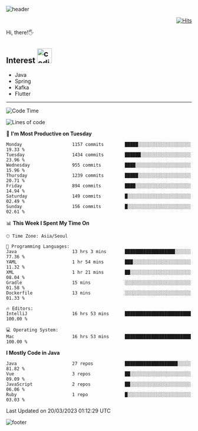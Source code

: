 ![header](https://capsule-render.vercel.app/api?type=soft&color=gradient&text=%20%20Jeff%20%20&fontAlign=30&fontSize=30&textBg=true&desc=Backend%20Developer&descAlign=60&descAlignY=50&&descSize=30)

<div align=right>
  
[![Hits](https://hits.seeyoufarm.com/api/count/incr/badge.svg?url=https%3A%2F%2Fgithub.com%2Fjeff-seyong)](https://hits.seeyoufarm.com)

</div>


Hi, there!🖐

## Interest <img src="https://media.giphy.com/media/bx3Cvt88j7PtM4SOaS/giphy.gif" alt="coding" width="40px" />

- Java
- Spring
- Kafka
- Flutter

---

<!--START_SECTION:waka-->
![Code Time](http://img.shields.io/badge/Code%20Time-376%20hrs%2040%20mins-blue)

![Lines of code](https://img.shields.io/badge/From%20Hello%20World%20I%27ve%20Written-659.6%20thousand%20lines%20of%20code-blue)

📅 **I'm Most Productive on Tuesday** 

```text
Monday                   1157 commits        █████░░░░░░░░░░░░░░░░░░░░   19.33 % 
Tuesday                  1434 commits        ██████░░░░░░░░░░░░░░░░░░░   23.96 % 
Wednesday                955 commits         ████░░░░░░░░░░░░░░░░░░░░░   15.96 % 
Thursday                 1239 commits        █████░░░░░░░░░░░░░░░░░░░░   20.71 % 
Friday                   894 commits         ████░░░░░░░░░░░░░░░░░░░░░   14.94 % 
Saturday                 149 commits         █░░░░░░░░░░░░░░░░░░░░░░░░   02.49 % 
Sunday                   156 commits         █░░░░░░░░░░░░░░░░░░░░░░░░   02.61 % 
```


📊 **This Week I Spent My Time On** 

```text
🕑︎ Time Zone: Asia/Seoul

💬 Programming Languages: 
Java                     13 hrs 3 mins       ███████████████████░░░░░░   77.36 % 
YAML                     1 hr 54 mins        ███░░░░░░░░░░░░░░░░░░░░░░   11.32 % 
XML                      1 hr 21 mins        ██░░░░░░░░░░░░░░░░░░░░░░░   08.04 % 
Gradle                   15 mins             ░░░░░░░░░░░░░░░░░░░░░░░░░   01.58 % 
Dockerfile               13 mins             ░░░░░░░░░░░░░░░░░░░░░░░░░   01.33 % 

🔥 Editors: 
IntelliJ                 16 hrs 53 mins      █████████████████████████   100.00 % 

💻 Operating System: 
Mac                      16 hrs 53 mins      █████████████████████████   100.00 % 
```

**I Mostly Code in Java** 

```text
Java                     27 repos            ████████████████████░░░░░   81.82 % 
Vue                      3 repos             ██░░░░░░░░░░░░░░░░░░░░░░░   09.09 % 
JavaScript               2 repos             ██░░░░░░░░░░░░░░░░░░░░░░░   06.06 % 
Ruby                     1 repo              █░░░░░░░░░░░░░░░░░░░░░░░░   03.03 % 
```




 Last Updated on 20/03/2023 01:12:29 UTC
<!--END_SECTION:waka-->

<!--

<div align=center>
  
[![Gmail Badge](https://img.shields.io/badge/Gmail-d14836?style=flat&logo=Gmail&logoColor=white&link=mailto:sedragon.kim@gmail.com)](mailto:sedragon.kim@gmail.com) 

</div>

-->


![footer](https://capsule-render.vercel.app/api?type=waving&color=gradient&height=300&section=footer&animation=twinkling&reversal=true)
